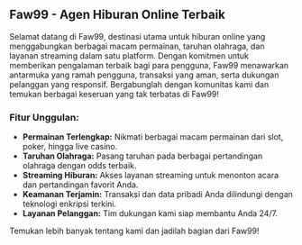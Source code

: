 ## Faw99 - Agen Hiburan Online Terbaik

Selamat datang di Faw99, destinasi utama untuk hiburan online yang menggabungkan berbagai macam permainan, taruhan olahraga, dan layanan streaming dalam satu platform. Dengan komitmen untuk memberikan pengalaman terbaik bagi para pengguna, Faw99 menawarkan antarmuka yang ramah pengguna, transaksi yang aman, serta dukungan pelanggan yang responsif. Bergabunglah dengan komunitas kami dan temukan berbagai keseruan yang tak terbatas di Faw99!

### Fitur Unggulan:
- **Permainan Terlengkap:** Nikmati berbagai macam permainan dari slot, poker, hingga live casino.
- **Taruhan Olahraga:** Pasang taruhan pada berbagai pertandingan olahraga dengan odds terbaik.
- **Streaming Hiburan:** Akses layanan streaming untuk menonton acara dan pertandingan favorit Anda.
- **Keamanan Terjamin:** Transaksi dan data pribadi Anda dilindungi dengan teknologi enkripsi terkini.
- **Layanan Pelanggan:** Tim dukungan kami siap membantu Anda 24/7.

Temukan lebih banyak tentang kami dan jadilah bagian dari Faw99!

<!---
faw99asia/faw99asia is a ✨ special ✨ repository because its `README.md` (this file) appears on your GitHub profile.
You can click the Preview link to take a look at your changes.
--->
